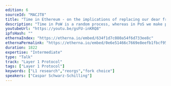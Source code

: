 ```yaml
---
edition: 6
sourceId: "MACJT8"
title: "Time in Ethereum - on the implications of replacing our dear friend Poisson"
description: "Time in PoW is a random process, whereas in PoS we make progress in fixed time intervals. This has far reaching implications and incentivizing timely behavior by validators is non-trivial - especially in the context of MEV."
youtubeUrl: "https://youtu.be/gsFU-inKRQ8"
ipfsHash: ""
ethernaIndex: "https://etherna.io/embed/634f1d7c080a54f6d733ee8c"
ethernaPermalink: "https://etherna.io/embed/0e6e51466c7669e8eefb1fbcf9547359f76ced3a95465fd4e251fa30bcd571d4"
duration: 1822
expertise: "Intermediate"
type: "Talk"
track: "Layer 1 Protocol"
tags: ["Layer 1 Protocol"]
keywords: ["L1 research","reorgs","fork choice"]
speakers: ["Caspar Schwarz-Schilling"]
---
```

